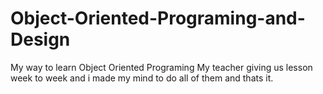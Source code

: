 # Object-Oriented-Programing-and-Design
My way to learn Object Oriented Programing
My teacher giving us lesson week to week and i made my mind to do all of them and thats it. 
